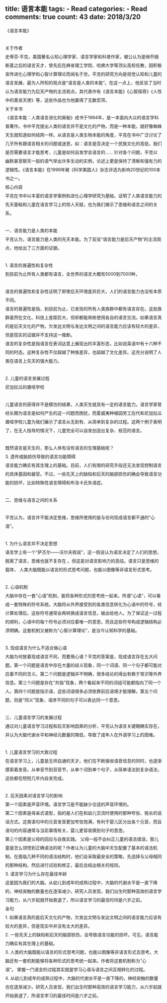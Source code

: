 
  title: 语言本能
  tags: 
    - Read
  categories: 
    - Read
  comments: true
  count: 43
  date: 2018/3/20
  ---
  <div yne-bulb-block="paragraph" style="white-space: pre-wrap;line-height:2;line-height:2;">《语言本能》</div><div yne-bulb-block="paragraph" style="white-space: pre-wrap;line-height:2;line-height:2;"><br></div><div yne-bulb-block="paragraph" style="white-space: pre-wrap;line-height:2;line-height:2;">关于作者</div><div yne-bulb-block="paragraph" style="white-space: pre-wrap;line-height:2;line-height:2;">史蒂芬·平克，美国著名认知心理学家、语言学家和科普作家，被公认为是继乔姆斯基之后的语言天才，曾先后在麻省理工学院、哈佛大学等顶尖高校任教，因积极宣传进化心理学和心智计算理论而闻名于世。平克的研究方向是视觉认知和儿童的语言发展，最为人所知的观点是“语言是人类的本能”。在这一点上，他反驳了当时认为语言能力为后天产物的主流观点。其代表作有《语言本能》《心智探奇》《人性中的善良天使》等，这些作品也为他赢得了无数奖项。</div><div yne-bulb-block="paragraph" style="white-space: pre-wrap;line-height:2;line-height:2;">关于本书</div><div yne-bulb-block="paragraph" style="white-space: pre-wrap;line-height:2;line-height:2;">《语言本能：人类语言进化的奥秘》成书于1994年，是一本面向大众的语言学科普著作。书中平克提出人类的语言并不是文化的产物，而是一种本能，就好像蜘蛛天生就知道如何结网一样。从语言是人类生物本能的角度，平克在书中广泛讨论了几乎所有跟语言相关的问题或迷思，如：语言是否决定一个民族文化的高低，我们是否需要语言才能思考，儿童是如何自发学会语言的……&nbsp;针对各个问题，平克以幽默甚至聊天一般的语气举出许多生动的实例，论述上更是保持了清晰和强有力的逻辑性。《语言本能》在1999年被《科学美国人》杂志评选为影响20世纪的100本书之一。</div><div yne-bulb-block="paragraph" style="white-space: pre-wrap;line-height:2;line-height:2;">核心内容</div><div yne-bulb-block="paragraph" style="white-space: pre-wrap;line-height:2;line-height:2;">平克在书中以丰富的语言学案例和进化心理学研究为基础，证明了人类语言能力的先天基础和儿童在语言学习上的惊人天赋，也为我们揭示了思维和语言之间的关系。</div><div yne-bulb-block="paragraph" style="white-space: pre-wrap;line-height:2;line-height:2;"><br></div><div yne-bulb-block="paragraph" style="white-space: pre-wrap;line-height:2;line-height:2;">一、语言能力是人类的本能</div><div yne-bulb-block="paragraph" style="white-space: pre-wrap;line-height:2;line-height:2;">平克认为，语言能力是人类的先天本能。为了反驳“语言能力是后天产物”的主流观点，他给出了三方面的证据。</div><div yne-bulb-block="paragraph" style="white-space: pre-wrap;line-height:2;line-height:2;"><br></div><div yne-bulb-block="paragraph" style="white-space: pre-wrap;line-height:2;line-height:2;">1.&nbsp;语言的普遍性和复杂性</div><div yne-bulb-block="paragraph" style="white-space: pre-wrap;line-height:2;line-height:2;">到目前为止所有人类都有语言，全世界的语言大概有5000到7000种，</div><div yne-bulb-block="paragraph" style="white-space: pre-wrap;line-height:2;line-height:2;"><br></div><div yne-bulb-block="paragraph" style="white-space: pre-wrap;line-height:2;line-height:2;">语言的普遍性和复杂性证明了即使后天环境差异巨大，人们的语言能力也没有本质不同。</div><div yne-bulb-block="paragraph" style="white-space: pre-wrap;line-height:2;line-height:2;">语言的普遍性是指，到目前为止，已发现的所有人类族群中都有语言存在。这些族群虽然在文化、科技上差距巨大，但却都能熟练使用各自的语言交流。如果语言真的是后天文化的产物，欠发达文明与发达文明之间的语言能力应该有较大的差异，但是现实的证据并不支持这一推断。</div><div yne-bulb-block="paragraph" style="white-space: pre-wrap;line-height:2;line-height:2;">语言的复杂性是指语言在表词达意上展现出的丰富形态，比如说英语中有十六种不同的时态。这种复杂性不仅超越了种族差异，也超越了文化差异。这充分说明了人类在语言上先天的强大能力。</div><div yne-bulb-block="paragraph" style="white-space: pre-wrap;line-height:2;line-height:2;"><br></div><div yne-bulb-block="paragraph" style="white-space: pre-wrap;line-height:2;line-height:2;">2.&nbsp;儿童的语言发展过程</div><div yne-bulb-block="paragraph" style="white-space: pre-wrap;line-height:2;line-height:2;">尼加拉瓜的聋哑学校</div><div yne-bulb-block="paragraph" style="white-space: pre-wrap;line-height:2;line-height:2;"><br></div><div yne-bulb-block="paragraph" style="white-space: pre-wrap;line-height:2;line-height:2;">儿童语言的获得并不是模仿的结果，人类天生就具有一定的语言能力。语言学家曾经长期为语言是如何产生的这一问题而困扰，而夏威夷种植园劳工后代和尼加拉瓜聋哑学校儿童为我们展示了语言从无到有、从简单到复杂的过程。这两个例子表明了，在无人指导的情况下，儿童完全可以自发创造出复杂、规范的语言。</div><div yne-bulb-block="paragraph" style="white-space: pre-wrap;line-height:2;line-height:2;"><br></div><div yne-bulb-block="paragraph" style="white-space: pre-wrap;line-height:2;line-height:2;">既然语言是天生的，那么人体有没有语言的生理基础呢？</div><div yne-bulb-block="paragraph" style="white-space: pre-wrap;line-height:2;line-height:2;">3.&nbsp;遗传或脑损伤导致的语言功能障碍</div><div yne-bulb-block="paragraph" style="white-space: pre-wrap;line-height:2;line-height:2;">语言能力确实有其生理上的基础。目前，人们有限的研究手段还无法发现控制语言的具体基因和器官。不过，一些先天上的缺陷和后天的脑部损伤的确会导致语言功能的损坏，比如特殊性语言障碍和布洛卡氏失语症。</div><div yne-bulb-block="paragraph" style="white-space: pre-wrap;line-height:2;line-height:2;"><br></div><div yne-bulb-block="paragraph" style="white-space: pre-wrap;line-height:2;line-height:2;">二、思维与语言之间的关系</div><div yne-bulb-block="paragraph" style="white-space: pre-wrap;line-height:2;line-height:2;"><br></div><div yne-bulb-block="paragraph" style="white-space: pre-wrap;line-height:2;line-height:2;">平克认为，语言并不能决定思维，思维所使用的是与任何现成语言都不通的“心语”。</div><div yne-bulb-block="paragraph" style="white-space: pre-wrap;line-height:2;line-height:2;"><br></div><div yne-bulb-block="paragraph" style="white-space: pre-wrap;line-height:2;line-height:2;">1.&nbsp;为什么语言并不决定思想</div><div yne-bulb-block="paragraph" style="white-space: pre-wrap;line-height:2;line-height:2;">语言学上有一个“萨丕尔——沃尔夫假说”，这一假说认为语言决定了人们的思想，脱离了语言，思维也就不复存在&nbsp;。但这是对语言影响力的高估。语言只是思维的载体，&nbsp;人类大脑既能以语言的形式思考问题，也能以图像等非语言形式思考。</div><div yne-bulb-block="paragraph" style="white-space: pre-wrap;line-height:2;line-height:2;"><br></div><div yne-bulb-block="paragraph" style="white-space: pre-wrap;line-height:2;line-height:2;">2.&nbsp;心语机制</div><div yne-bulb-block="paragraph" style="white-space: pre-wrap;line-height:2;line-height:2;">大脑中存在一套“心语”机制，能将各种形式的思考统一起来。所谓“心语”，可以看成一套特殊的符号系统。大脑将从外界接受到的各类信息转化为心语中的符号，经计算处理后，这些符号通常会再转换成语言信息，输出给他人。为了保证这一过程的顺利，心语中的每个符号必须对应着唯一的意思，而且这些符号构成逻辑结构必须明确。这套机制又被称为“心智计算理论”，是当今认知科学的基础。</div><div yne-bulb-block="paragraph" style="white-space: pre-wrap;line-height:2;line-height:2;"><br></div><div yne-bulb-block="paragraph" style="white-space: pre-wrap;line-height:2;line-height:2;">3.&nbsp;现成语言为什么不适合做心语</div><div yne-bulb-block="paragraph" style="white-space: pre-wrap;line-height:2;line-height:2;">大脑为何放着现成语言不同，而要用心语？平克的答案是，现成语言存在五大问题。第一个问题是语言中存在大量的歧义现象，同一个词语、同一个句子都可能对应着不同的含义。第二个问题是逻辑并不明确，很多结论的得出有赖于常识等外界信息。第三个问题是存在“共指”现象，两个看起来不同的词组可能都指向了同一个人。第四个问题是指示语，这些词语很多必须依靠前后语境才能理解。第五个问题，则是“同义”现象，语序不同的句子可以表达同一个意思。</div><div yne-bulb-block="paragraph" style="white-space: pre-wrap;line-height:2;line-height:2;"><br></div><div yne-bulb-block="paragraph" style="white-space: pre-wrap;line-height:2;line-height:2;">三、儿童语言学习的发展过程</div><div yne-bulb-block="paragraph" style="white-space: pre-wrap;line-height:2;line-height:2;">通过对儿童语言学习过程和后天影响因素的分析，平克认为语言关键期确实存在，并认为大脑代谢水平和神经元数量的降低，导致了成年人在外语学习上的困难。</div><div yne-bulb-block="paragraph" style="white-space: pre-wrap;line-height:2;line-height:2;"><br></div><div yne-bulb-block="paragraph" style="white-space: pre-wrap;line-height:2;line-height:2;">1.&nbsp;儿童语言学习的大致过程</div><div yne-bulb-block="paragraph" style="white-space: pre-wrap;line-height:2;line-height:2;">在语言学习上，儿童是无师自通的天才。他们在不断接收语音信息的同时，也逐渐摸索着发音。从单音节到双音节，从单个词到单个句子，从简单语法到复杂语法，这些都在短短几年内自发完成。</div><div yne-bulb-block="paragraph" style="white-space: pre-wrap;line-height:2;line-height:2;"><br></div><div yne-bulb-block="paragraph" style="white-space: pre-wrap;line-height:2;line-height:2;">2.&nbsp;后天因素对语言学习的影响</div><div yne-bulb-block="paragraph" style="white-space: pre-wrap;line-height:2;line-height:2;">第一个因素是声音环境。语言学习是不能缺少合适的声音环境的。</div><div yne-bulb-block="paragraph" style="white-space: pre-wrap;line-height:2;line-height:2;">第二个因素是母亲式语型，指的是人们在和幼儿交流时使用的那种夸张、拖长的说话方式。这类语句中的元音发音更加夸张饱满，有利于婴儿区分出各个元音，而且语句的内容通常与当前事情有关，婴儿更容易猜到句子的意思。</div><div yne-bulb-block="paragraph" style="white-space: pre-wrap;line-height:2;line-height:2;">第三个因素是父母的回应与自我实践。&nbsp;父母一般不会纠正儿童的语法错误，那儿童是怎么领悟到正确语法的呢？作者认为儿童的大脑中天生配置了基本的语法机制。在面临几种不同的语法结构时，他们会采取最安全的策略，先选择与父母相同的那种结构，然后进行试验和修正，最后总结出相关的规则。</div><div yne-bulb-block="paragraph" style="white-space: pre-wrap;line-height:2;line-height:2;">3.&nbsp;语言学习为什么存在最佳年龄</div><div yne-bulb-block="paragraph" style="white-space: pre-wrap;line-height:2;line-height:2;">这是因为我们的大脑。从幼儿到成年的成熟过程中，大脑的代谢水平是一直下降的，神经突触的数量也在逐渐减少。研究人员发现，我们出生时那种高效的语言学习能力，从六岁起就开始衰退了，所以语言学习的最佳时间是六岁之前。</div><div yne-bulb-block="paragraph" style="white-space: pre-wrap;line-height:2;line-height:2;">金句</div><div yne-bulb-block="paragraph" style="white-space: pre-wrap;line-height:2;line-height:2;">1.&nbsp;如果语言真的是后天文化的产物，欠发达文明与发达文明之间的语言能力应该有较大的差异，但是现实中并没有太大的差异。</div><div yne-bulb-block="paragraph" style="white-space: pre-wrap;line-height:2;line-height:2;">2.&nbsp;一些先天上的缺陷和后天的脑部损伤，会导致语言功能的损坏。可见，语言能力确实有其生理上的基础。</div><div yne-bulb-block="paragraph" style="white-space: pre-wrap;line-height:2;line-height:2;">3.&nbsp;人类的大脑既能以语言的形式思考问题，也能以图像等非语言形式去思考。大脑还有一套机制能够将各种形式的思考统一起来。作者将这套机制称为“心语”。&nbsp;掌握一门语言的过程其实就是学习心语与语言之间互相转化的过程。</div><div yne-bulb-block="paragraph" style="white-space: pre-wrap;line-height:2;line-height:2;">4.&nbsp;从幼儿到成年的成熟过程中，大脑的代谢水平是一直下降的，神经突触的数量也在逐渐减少。研究人员发现，我们出生时那种高效的语言学习能力，从六岁起就开始衰退了，所语言学习的最佳时间是六岁之前。</div><div yne-bulb-block="paragraph" style="white-space: pre-wrap;line-height:2;line-height:2;"><br></div>